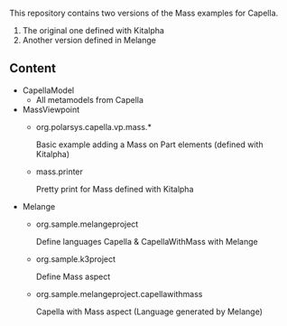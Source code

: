 This repository contains two versions of the Mass examples for Capella.
1. The original one defined with Kitalpha
2. Another version defined in Melange

Content
-------
* CapellaModel
  - All metamodels from Capella
* MassViewpoint
  - org.polarsys.capella.vp.mass.*

    Basic example adding a Mass on Part elements (defined with Kitalpha)
  - mass.printer 

    Pretty print for Mass defined with Kitalpha
* Melange
  - org.sample.melangeproject

    Define languages Capella & CapellaWithMass with Melange
  - org.sample.k3project

    Define Mass aspect
  - org.sample.melangeproject.capellawithmass

    Capella with Mass aspect (Language generated by Melange)
